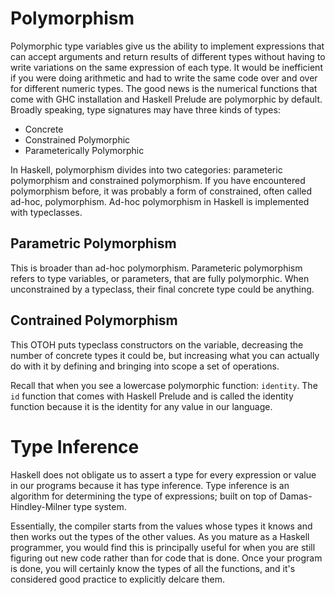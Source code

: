 # Polymorphism

Polymorphic type variables give us the ability to implement
expressions that can accept arguments and return results of
different types without having to write variations on
the same expression of each type. It would be inefficient
if you were doing arithmetic and had to write the same code
over and over for different numeric types. The good news 
is the numerical functions that come with GHC installation
and Haskell Prelude are polymorphic by default. Broadly
speaking, type signatures may have three kinds of types:

+ Concrete
+ Constrained Polymorphic
+ Parameterically Polymorphic

In Haskell, polymorphism divides into two categories:
parameteric polymorphism and constrained polymorphism. If 
you have encountered polymorphism before, it was probably 
a form of constrained, often called ad-hoc, polymorphism.
Ad-hoc polymorphism in Haskell is implemented with typeclasses.

## Parametric Polymorphism

This is broader than ad-hoc polymorphism. Parameteric 
polymorphism refers to type variables, or parameters, that
are fully polymorphic. When unconstrained by a typeclass, their
final concrete type could be anything.

## Contrained Polymorphism

This OTOH puts typeclass constructors on the variable, 
decreasing the number of concrete types it could be, but
increasing what you can actually do with it by 
defining and bringing into scope a set of operations.

Recall that when you see a lowercase polymorphic function:
`identity`. The `id` function that comes with Haskell 
Prelude and is called the identity function because it is
the identity for any value in our language. 

# Type Inference

Haskell does not obligate us to assert a type for every
expression or value in our programs because it has 
type inference. Type inference is an algorithm for 
determining the type of expressions; built on top of 
Damas-Hindley-Milner type system.

Essentially, the compiler starts from the values whose
types it knows and then works out the types of the other
values. As you mature as a Haskell programmer, you would 
find this is principally useful for when you are still
figuring out new code rather than for code that is done.
Once your program is done, you will certainly know the types
of all the functions, and it's considered good practice 
to explicitly delcare them.


